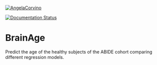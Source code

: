 
[![AngelaCorvino](https://circleci.com/gh/AngelaCorvino/BrainAge.svg?style=shield)](https://app.circleci.com/pipelines/github/AngelaCorvino/BrainAge?branch=main&filter=all)

[![Documentation Status](https://readthedocs.org/projects/BrainAge/badge/?version=latest)](https://BrainAge.readthedocs.io/en/latest/?badge=latest)

# BrainAge
Predict the age of the healthy subjects of the ABIDE cohort comparing different regression models.

